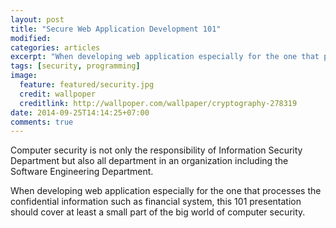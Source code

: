 ```yaml
---
layout: post
title: "Secure Web Application Development 101"
modified:
categories: articles
excerpt: "When developing web application especially for the one that processes the confidential information such as financial system, this 101 presentation should cover at least a small part of the big world of computer security"
tags: [security, programming]
image:
  feature: featured/security.jpg
  credit: wallpoper
  creditlink: http://wallpoper.com/wallpaper/cryptography-278319
date: 2014-09-25T14:14:25+07:00
comments: true
---
```


Computer security is not only the responsibility of Information Security Department but also all department in an organization including the Software Engineering Department.

When developing web application especially for the one that processes the confidential information such as financial system, this 101 presentation should cover at least a small part of the big world of computer security.

<script async class="speakerdeck-embed" data-id="ad91fe504f1d0131cd554e6c0a4e1025" data-ratio="1.77777777777778" src="//speakerdeck.com/assets/embed.js"></script>
